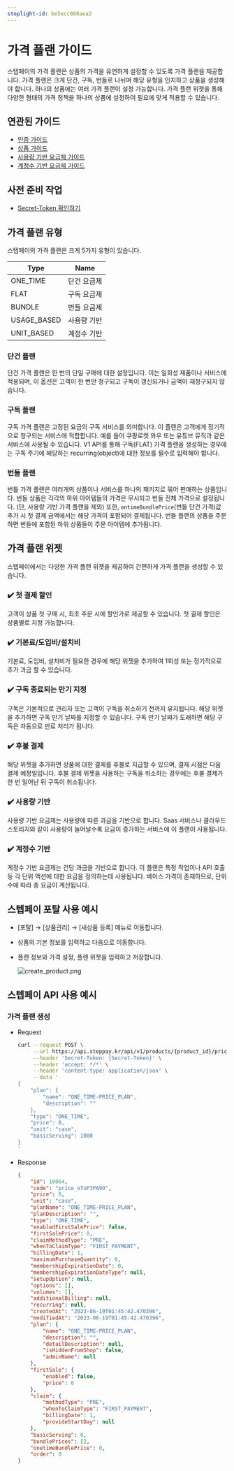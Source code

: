 ```yaml
---
stoplight-id: be5ecc008aea2
---
```


# 가격 플랜 가이드

스텝페이의 가격 플랜은 상품의 가격을 유연하게 설정할 수 있도록 가격 플랜을 제공합니다. 
가격 플랜은 크게 단건, 구독, 번들로 나뉘며 해당 유형을 인지하고 상품을 생성해야 합니다. 하나의 상품에는 여러 가격 플랜이 설정 가능합니다.
가격 플랜 위젯을 통해 다양한 형태의 가격 정책을 하나의 상품에 설정하여 필요에 맞게 적용할 수 있습니다.

## 연관된 가이드

- [인증 가이드](./01_인증.md)
- [상품 가이드](./03_상품.md)
- [사용량 기반 요금제 가이드](04-1_사용량.md)
- [계정수 기반 요금제 가이드](04-2_계정수.md)

## 사전 준비 작업

- [Secret-Token 확인하기](./01_인증.md#1-secret-token)

## 가격 플랜 유형
스텝페이의 가격 플랜은 크게 5가지 유형이 있습니다.

| Type        | Name   |
|-------------|--------|
| ONE_TIME    | 단건 요금제 |
| FLAT        | 구독 요금제 |
| BUNDLE      | 번들 요금제 |
| USAGE_BASED | 사용량 기반 |
| UNIT_BASED  | 계정수 기반 |

### 단건 플랜

단건 가격 플랜은 한 번의 단일 구매에 대한 설정입니다. 이는 일회성 제품이나 서비스에 적용되며, 이 옵션은 고객이 한 번만 청구되고 구독이 갱신되거나 금액이 재청구되지 않습니다.

### 구독 플랜

구독 가격 플랜은 고정된 요금의 구독 서비스를 의미합니다. 이 플랜은 고객에게 정기적으로 청구되는 서비스에 적합합니다. 예를 들어 쿠팡로켓 와우 또는 유튜브 뮤직과 같은 서비스에 사용될 수 있습니다.
V1 API를 통해 구독(FLAT) 가격 플랜을 생성하는 경우에는 구독 주기에 해당하는 recurring(object)에 대한 정보를 필수로 입력해야 합니다.

### 번들 플랜

번틀 가격 플랜은 여러개의 상품이나 서비스를 하나의 패키지로 묶어 판매하는 상품입니다. 번들 상품은 각각의 하위 아이템들의 가격은 무시되고 번들 전체 가격으로 설정됩니다. (단, 사용량 기반 가격 플랜을 제외) 
또한, `ontimeBundlePrice`(번들 단건 가격)값 추가 시 첫 결제 금액에서는 해당 가격이 포함되어 결제됩니다. 번들 플랜의 상품을 주문하면 번들에 포함된 하위 상품들이 주문 아이템에 추가됩니다.

## 가격 플랜 위젯
스텝페이에서는 다양한 가격 플랜 위젯을 제공하여 간편하게 가격 플랜을 생성할 수 있습니다.  

### ✔️ 첫 결제 할인

고객이 상품 첫 구매 시, 최초 주문 시에 할인가로 제공할 수 있습니다. 첫 결제 할인은 상품별로 지정 가능합니다.

### ✔️ 기본료/도입비/설치비

기본료, 도입비, 설치비가 필요한 경우에 해당 위젯을 추가하여 1회성 또는 정기적으로 추가 과금 할 수 있습니다.

### ✔️ 구독 종료되는 만기 지정

구독은 기본적으로 관리자 또는 고객이 구독을 취소하기 전까지 유지됩니다. 해당 위젯을 추가하면 구독 만기 날짜를 지정할 수 있습니다. 구독 만기 날짜가 도래하면 해당 구독은 자동으로 만료 처리가 됩니다.


### ✔️ 후불 결제

해당 위젯을 추가하면 상품에 대한 결제를 후불로 지급할 수 있으며, 결제 시점은 다음 결제 예정일입니다. 후불 결제 위젯을 사용하는 구독을 취소하는 경우에는 후불 결제가 한 번 일어난 뒤 구독이 취소됩니다.  

### ✔️ 사용량 기반

사용량 기반 요금제는 사용량에 따른 과금을 기반으로 합니다. Saas 서비스나 클라우드 스토리지와 같이 사용량이 늘어날수록 요금이 증가하는 서비스에 이 플랜이 사용됩니다.

### ✔️ 계정수 기반

계정수 기반 요금제는 건당 과금을 기반으로 합니다. 이 플랜은 특정 작업이나 API 호출 등 각 단위 액션에 대한 요금을 정의하는데 사용됩니다. 베이스 가격이 존재하므로, 단위 수에 따라 총 요금이 계산됩니다.

## 스텝페이 포탈 사용 예시

- [포탈] → [상품관리] → [새상품 등록] 메뉴로 이동합니다.
- 상품의 기본 정보를 입력하고 다음으로 이동합니다.
- 플랜 정보와 가격 설정, 플랜 위젯을 입력하고 저장합니다.

  ![create_product.png](https://docs-image-translator-qpz5cerjg-steppay.vercel.app/api/localize?dir=04_price_plan&name=create_plan.png)


## 스텝페이 API 사용 예시

### 가격 플랜 생성

- Request
    ```bash
    curl --request POST \
         --url https://api.steppay.kr/api/v1/products/{product_id}/prices \
         --header 'Secret-Token: {Secret-Token}' \
         --header 'accept: */*' \
         --header 'content-type: application/json' \
         --data '
    {
        "plan": {
            "name": "ONE_TIME-PRICE_PLAN",
            "description": ""
        },
        "type": "ONE_TIME",
        "price": 0,
        "unit": "case",
        "basicServing": 1000
    }
    '
    ```
- Response
  ```json
  {
      "id": 10064,
      "code": "price_oTuP3PA9O",
      "price": 0,
      "unit": "case",
      "planName": "ONE_TIME-PRICE_PLAN",
      "planDescription": "",
      "type": "ONE_TIME",
      "enabledFirstSalePrice": false,
      "firstSalePrice": 0,
      "claimMethodType": "PRE",
      "whenToClaimType": "FIRST_PAYMENT",
      "billingDate": 1,
      "maximumPurchaseQuantity": 0,
      "membershipExpirationDate": 0,
      "membershipExpirationDateType": null,
      "setupOption": null,
      "options": [],
      "volumes": [],
      "additionalBilling": null,
      "recurring": null,
      "createdAt": "2023-06-19T01:45:42.470396",
      "modifiedAt": "2023-06-19T01:45:42.470396",
      "plan": {
          "name": "ONE_TIME-PRICE_PLAN",
          "description": "",
          "detailDescription": null,
          "isHiddenFromShop": false,
          "adminName": null
      },
      "firstSale": {
          "enabled": false,
          "price": 0
      },
      "claim": {
          "methodType": "PRE",
          "whenToClaimType": "FIRST_PAYMENT",
          "billingDate": 1,
          "provideStartDay": null
      },
      "basicServing": 0,
      "bundlePrices": [],
      "onetimeBundlePrice": 0,
      "order": 0
  }
  ```